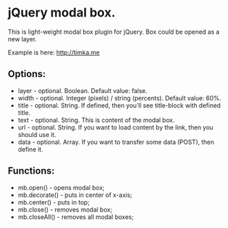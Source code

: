 jQuery modal box.
=================

This is light-weight modal box plugin for jQuery. 
Box could be opened as a new layer.

Example is here: http://timka.me

Options:
--------
 - layer - optional. Boolean. Default value: false.
 - width - optional. Integer (pixels) / string (percents). Default value: 60%.
 - title - optional. String. If defined, then you'll see title-block with defined title.
 - text  - optional. String. This is content of the modal box.
 - url   - optional. String. If you want to load content by the link, then you should use it.
 - data  - optional. Array. If you want to transfer some data (POST), then define it.

Functions:
----------
 - mb.open() - opens modal box;
 - mb.decorate() - puts in center of x-axis;
 - mb.center() - puts in top;
 - mb.close() - removes modal box;
 - mb.closeAll() - removes all modal boxes;
